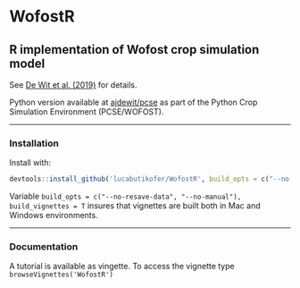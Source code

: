 
# WofostR
## R implementation of Wofost crop simulation model

See [De Wit et al. (2019)](https://doi.org/10.1016/j.agsy.2018.06.018)
for details.

Python version available at
[ajdewit/pcse](https://github.com/ajwdewit/pcse.git) as part of the
Python Crop Simulation Environment (PCSE/WOFOST).

***
### Installation

Install with:
```R
devtools::install_github('lucabutikofer/WofostR', build_opts = c("--no-resave-data", "--no-manual"), build_vignettes = T)
```

Variable `build_opts = c("--no-resave-data", "--no-manual"), build_vignettes = T` insures that vignettes are built both in Mac and Windows environments.

***
### Documentation

A tutorial is available as vingette. To access the vignette type `browseVignettes('WofostR')`
